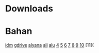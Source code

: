 # Downloads


# Bahan
[idm](https://www.internetdownloadmanager.com/download.html)
[gdrive](https://www.drive.google.com)
[alyana](https://avtub.stream/video/103455/alyana-yangg-desah-keenakan-ngentot-di-pagi-hari.html)
[ali](https://avtub.stream/video/66097/video-bokep-alyana-ml-lingerie-hitam.html)
[alu](https://doods.pro/e/daizrakon0oldwwd396ovkveau816pnu)
[4]([https://doods.pro/d/yrq29pkms84s](https://cdn.apkflash.net/org.telegram.messenger/Telegram_10.0.5_apkcombo.com.apk?ecp=b3JnLnRlbGVncmFtLm1lc3Nlbmdlci8xMC4wLjUvMzgwNDkuYjg5YmI3NTI4ZTI5ODlhZDYxMzZiMTM0MzAwM2VkZWJiYmIzMzUxNC5hcGs%3D&iat=1694097786&sig=c569b061621bcfdb7b736f8093b084de&size=72499756&from=cf&version=latest&lang=en&fp=682d3d010c621253851247b9d8d03a12&ip=139.194.103.5))
[5](https://cdn.apkflash.net/org.telegram.messenger/Telegram_10.0.5_apkcombo.com.apk?ecp=b3JnLnRlbGVncmFtLm1lc3Nlbmdlci8xMC4wLjUvMzgwNDkuYjg5YmI3NTI4ZTI5ODlhZDYxMzZiMTM0MzAwM2VkZWJiYmIzMzUxNC5hcGs%3D&iat=1694097786&sig=c569b061621bcfdb7b736f8093b084de&size=72499756&from=cf&version=latest&lang=en&fp=682d3d010c621253851247b9d8d03a12&ip=139.194.103.5)
[6](https://dooood.com/d/v5ey1r9tcqxl7lxsmgrxg92lbtawoz3)
[7](https://dooood.com/d/pzcl2bbueui7kf651dl1uhh2kdwplkj)
[8](https://dooood.com/d/bfk49b7h9m1d8ppfxz7l09b1tlvgtlw)
[9](https://dooood.com/d/or3ze33q4knkrzy2yv5kw0qfv59kyf7)
[10](https://dooood.com/d/kl3wr2v6hzx5rd2bwpzdoebz61ldys9)
[11](

